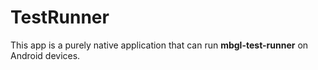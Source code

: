 # TestRunner

This app is a purely native application that can run **mbgl-test-runner** on Android devices.
